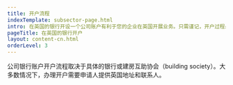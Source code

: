 ```yaml
---
title: 开户流程
indexTemplate: subsector-page.html
intro: 在英国的银行开设一个公司账户有利于您的企业在英国开展业务。只需谨记，开户过程最多可能需要三个月时间，而且有可能需要您亲临英国来办理手续。
pageTitle: 在英国的银行开户
layout: content-cn.html
orderLevel: 3
---
```


公司银行账户开户流程取决于具体的银行或建房互助协会（building society）。大多数情况下，办理开户需要申请人提供英国地址和联系人。